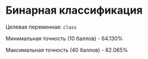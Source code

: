 # Бинарная классификация
Целевая переменная: `class`

Минимальная точность (10 баллов) - 64.130%

Максимальная точность (40 баллов) - 82.065%
        